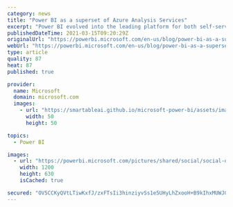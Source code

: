 ```yaml
---
category: news
title: "Power BI as a superset of Azure Analysis Services"
excerpt: "Power BI evolved into the leading platform for both self-service and IT-managed enterprise BI. We have taken great strides to bring AAS capabilities to Power BI. Power BI has inherited a large ecosystem of developers, partners, BI tools, and solutions built up over decades."
publishedDateTime: 2021-03-15T09:20:29Z
originalUrl: "https://powerbi.microsoft.com/en-us/blog/power-bi-as-a-superset-of-azure-analysis-services/"
webUrl: "https://powerbi.microsoft.com/en-us/blog/power-bi-as-a-superset-of-azure-analysis-services/"
type: article
quality: 87
heat: 87
published: true

provider:
  name: Microsoft
  domain: microsoft.com
  images:
    - url: "https://smartableai.github.io/microsoft-power-bi/assets/images/organizations/microsoft.com-50x50.jpg"
      width: 50
      height: 50

topics:
  - Power BI

images:
  - url: "https://powerbi.microsoft.com/pictures/shared/social/social-default-image.png"
    width: 1200
    height: 630
    isCached: true

secured: "OV5CCKyQVtLTiwKxfJ/zxFTsIi3hinziyvSs1e5UHyLhZxooH+B9kIhxMUWJGUYaNzHlqtNbCtJxIZOjVbyjLlswbSAzG44fRLNYExmDjIg9dfijvIwevP6seFOR5u0dHEhhfbbCZONZphwmf+9Q7zRqzeDCgsJf2Hk/PUbjfqEm+q7BY0xKg9fjcgUZnarXJvEjRAeka+sJZmif7kYpCJ5PCDLOkyxmYjIMU7A7rZVe2Wh/UWK76GqOILCb8gKy4nYgPmD7Zo+yygpbucX7EYtLKiOLCxewWWWFz7+yQpmucbdL7b48vhC8OfspahgWuyEfT0rrfmZDC9fyKwjLhOYS+Z4ieifwL2i6NmmYG4w=;hepZGcGG03Jq44Rg3NyKpA=="
---
```


